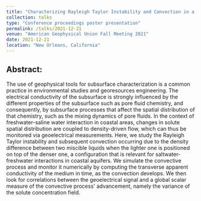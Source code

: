 ```yaml
---
title: "Characterizing Rayleigh Taylor Instability and Convection in a Porous Medium with Geoelectric Monitoring"
collection: talks
type: "Conference proceedings poster presentation"
permalink: /talks/2021-12-21
venue: "American Geophysical Union Fall Meeting 2021"
date: 2021-12-21
location: "New Orleans, California"
---
```


## Abstract: 
The use of geophysical tools for subsurface characterization is a common practice in environmental studies and georesources engineering. The electrical conductivity of the subsurface is strongly influenced by the different properties of the subsurface such as pore fluid chemistry, and consequently, by subsurface processes that affect the spatial distribution of that chemistry, such as the mixing dynamics of pore fluids. In the context of freshwater-saline water interaction in coastal areas, changes in solute spatial distribution are coupled to density-driven flow, which can thus be monitored via geoelectrical measurements. Here, we study the Rayleigh Taylor instability and subsequent convection occurring due to the density difference between two miscible liquids when the lighter one is positioned on top of the denser one, a configuration that is relevant for saltwater-freshwater interactions in coastal aquifers. We simulate the convective process and monitor it numerically by computing the transverse apparent conductivity of the medium in time, as the convection develops. We then look for correlations between the geoelectrical signal and a global scalar measure of the convective process' advancement, namely the variance of the solute concentration field.
